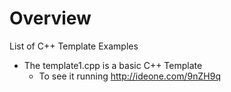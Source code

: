 
# Overview 

List of C++ Template Examples 

- The template1.cpp is a basic C++ Template 
  - To see it running http://ideone.com/9nZH9q
  
  
  
  
